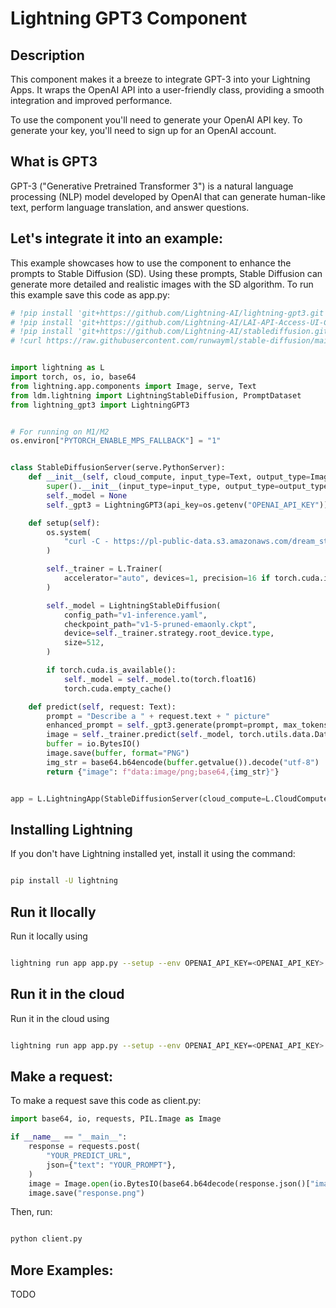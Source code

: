 # Lightning GPT3 Component 

## Description

This component makes it a breeze to integrate GPT-3 into your Lightning Apps. It wraps the OpenAI API into a  user-friendly class, providing a smooth integration and improved performance.

To use the component you'll need to generate your OpenAI API key. To generate your key, you'll need to sign up for an OpenAI account.

## What is GPT3
GPT-3 ("Generative Pretrained Transformer 3") is a natural language processing (NLP) model developed by OpenAI that can generate human-like text, perform language translation, and answer questions.
    
  
## Let's integrate it into an example:

This example showcases how to use the component to enhance the prompts to Stable Diffusion (SD). Using these prompts, Stable Diffusion can generate more detailed and realistic images with the SD algorithm. To run this example save this code as app.py:


``` python 
# !pip install 'git+https://github.com/Lightning-AI/lightning-gpt3.git'
# !pip install 'git+https://github.com/Lightning-AI/LAI-API-Access-UI-Component.git@diffusion'
# !pip install 'git+https://github.com/Lightning-AI/stablediffusion.git@lit'
# !curl https://raw.githubusercontent.com/runwayml/stable-diffusion/main/configs/stable-diffusion/v1-inference.yaml -o v1-inference.yaml


import lightning as L
import torch, os, io, base64
from lightning.app.components import Image, serve, Text
from ldm.lightning import LightningStableDiffusion, PromptDataset
from lightning_gpt3 import LightningGPT3


# For running on M1/M2
os.environ["PYTORCH_ENABLE_MPS_FALLBACK"] = "1"


class StableDiffusionServer(serve.PythonServer):
    def __init__(self, cloud_compute, input_type=Text, output_type=Image):
        super().__init__(input_type=input_type, output_type=output_type, cloud_compute=cloud_compute)
        self._model = None
        self._gpt3 = LightningGPT3(api_key=os.getenv("OPENAI_API_KEY"))

    def setup(self):
        os.system(
            "curl -C - https://pl-public-data.s3.amazonaws.com/dream_stable_diffusion/v1-5-pruned-emaonly.ckpt -o v1-5-pruned-emaonly.ckpt"
        )

        self._trainer = L.Trainer(
            accelerator="auto", devices=1, precision=16 if torch.cuda.is_available() else 32, enable_progress_bar=False
        )

        self._model = LightningStableDiffusion(
            config_path="v1-inference.yaml",
            checkpoint_path="v1-5-pruned-emaonly.ckpt",
            device=self._trainer.strategy.root_device.type,
            size=512,
        )

        if torch.cuda.is_available():
            self._model = self._model.to(torch.float16)
            torch.cuda.empty_cache()

    def predict(self, request: Text):
        prompt = "Describe a " + request.text + " picture"
        enhanced_prompt = self._gpt3.generate(prompt=prompt, max_tokens=40)
        image = self._trainer.predict(self._model, torch.utils.data.DataLoader(PromptDataset([enhanced_prompt])))[0][0]
        buffer = io.BytesIO()
        image.save(buffer, format="PNG")
        img_str = base64.b64encode(buffer.getvalue()).decode("utf-8")
        return {"image": f"data:image/png;base64,{img_str}"}


app = L.LightningApp(StableDiffusionServer(cloud_compute=L.CloudCompute("gpu-fast", disk_size=80)))


```


## Installing Lightning
If you don't have Lightning installed yet, install it using the command:

``` bash

pip install -U lightning

```

## Run it llocally 

Run it locally using
```  bash

lightning run app app.py --setup --env OPENAI_API_KEY=<OPENAI_API_KEY>  

```


## Run it in the cloud

Run it in the cloud using
```  bash

lightning run app app.py --setup --env OPENAI_API_KEY=<OPENAI_API_KEY>  --cloud 

```


## Make a request:
To make a request  save this code as client.py:

``` python 
import base64, io, requests, PIL.Image as Image

if __name__ == "__main__":
    response = requests.post(
        "YOUR_PREDICT_URL",
        json={"text": "YOUR_PROMPT"},
    )
    image = Image.open(io.BytesIO(base64.b64decode(response.json()["image"][22:])))
    image.save("response.png")
```


Then, run:
```  bash

python client.py

```

## More Examples:
TODO


